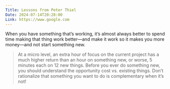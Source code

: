 ```yaml
---
Title: Lessons from Peter Thiel
Date: 2024-07-14T20:28:00
Link: https://www.google.com
---
```

When you have something that’s working, it’s almost always better to spend time making that thing work better—and make it work so it makes you more money—and not start something new.

>   At a micro level, an extra hour of focus on the current project has a much higher return than an hour on something new, or worse, 5 minutes each on 12 new things. Before you ever do something new, you should understand the opportunity cost vs. existing things. Don’t rationalize that something you want to do is complementary when it’s not! 